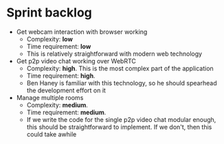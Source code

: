 # Sprint backlog
 - Get webcam interaction with browser working
   - Complexity: **low**
   - Time requirement: **low**
   - This is relatively straightforward with modern web technology
 - Get p2p video chat working over WebRTC
    - Complexity: **high**. This is the most complex part of the application
    - Time requirement: **high**.
    - Ben Haney is familiar with this technology, so he should spearhead the development effort on it
 - Manage multiple rooms
   - Complexity: **medium**.
   - Time requirement: **medium**.
   - If we write the code for the single p2p video chat modular enough, this should be straightforward to implement. If we don't, then this could take awhile
